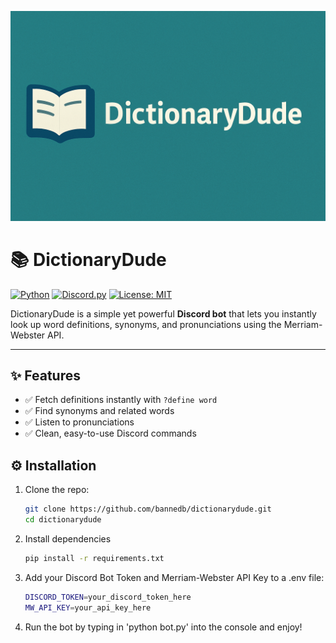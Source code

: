 <p align="center">
  <img src="images/DDLOGO.png" alt="DictionaryDude Banner" width="600">
</p>



# 📚 DictionaryDude

[![Python](https://img.shields.io/badge/python-3.10+-blue.svg)](https://www.python.org/)
[![Discord.py](https://img.shields.io/badge/discord.py-2.0+-blueviolet.svg)](https://discordpy.readthedocs.io/)
[![License: MIT](https://img.shields.io/badge/License-MIT-yellow.svg)](LICENSE)

DictionaryDude is a simple yet powerful **Discord bot** that lets you instantly look up word definitions, synonyms, and pronunciations using the Merriam-Webster API.  

---

## ✨ Features
- ✅ Fetch definitions instantly with `?define word`
- ✅ Find synonyms and related words
- ✅ Listen to pronunciations
- ✅ Clean, easy-to-use Discord commands

## ⚙️ Installation

1. Clone the repo:
   ```bash
   git clone https://github.com/bannedb/dictionarydude.git
   cd dictionarydude
   
2. Install dependencies
   ```bash
   pip install -r requirements.txt

4. Add your Discord Bot Token and Merriam-Webster API Key to a .env file:
   ```bash
   DISCORD_TOKEN=your_discord_token_here
   MW_API_KEY=your_api_key_here


5. Run the bot by typing in 'python bot.py' into the console and enjoy!
